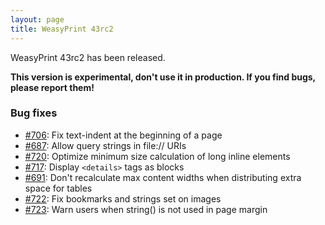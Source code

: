```yaml
---
layout: page
title: WeasyPrint 43rc2
---
```


WeasyPrint 43rc2 has been released.

**This version is experimental, don't use it in production. If you find bugs,
please report them!**

### Bug fixes

* [#706](https://github.com/Kozea/WeasyPrint/issues/706):
  Fix text-indent at the beginning of a page
* [#687](https://github.com/Kozea/WeasyPrint/issues/687):
  Allow query strings in file:// URIs
* [#720](https://github.com/Kozea/WeasyPrint/issues/720):
  Optimize minimum size calculation of long inline elements
* [#717](https://github.com/Kozea/WeasyPrint/issues/717):
  Display `<details>` tags as blocks
* [#691](https://github.com/Kozea/WeasyPrint/issues/691):
  Don't recalculate max content widths when distributing extra space for tables
* [#722](https://github.com/Kozea/WeasyPrint/issues/722):
  Fix bookmarks and strings set on images
* [#723](https://github.com/Kozea/WeasyPrint/issues/723):
  Warn users when string() is not used in page margin
